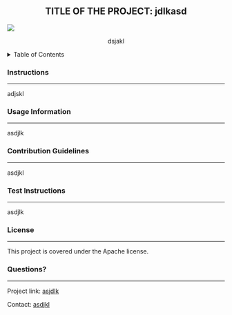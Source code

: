
  <h2 align="center">TITLE OF THE PROJECT: jdlkasd</h2>
  <img src="https://img.shields.io/badge/License-Apache-blue.svg">
  <p align="center">dsjakl</p>
  
  <details>
    <summary>Table of Contents</summary>
    <ol>
      <li>
        <a href="#instructions">Installation Instructions</a>
      </li>
      <li><a href="#usage">Usage Information</a></li>
      <li><a href="#contributing">Contribution Guidelines</a></li>
      <li><a href="#test">Test Instructions</a></li>
      <li><a href="#license">License</a></li>
      <li><a href="#questions">Questions</a></li>
    </ol>
  </details>
  
  <h3 id="instructions">Instructions</h3>
  <hr>
  <p>adjskl</p>
  
  <h3 id="usage">Usage Information</h3>
  <hr>
  <p>asdjlk</p>
  
  <h3 id="contributing">Contribution Guidelines</h3>
  <hr>
  <p>asdjkl</p>
  
  <h3 id="test">Test Instructions</h3>
  <hr>
  <p>asdjlk</p>
  
  <h3 id="license">License</h3>
  <hr>
  <p>This project is covered under the Apache license.</p>

  
  <h3 id="questions">Questions?</h3>
  <hr>
  <p>Project link: <a href="asjdlk">asjdlk</a> </p>
  <p>Contact: <a href="mailto:asdjkl">asdjkl</a></p>